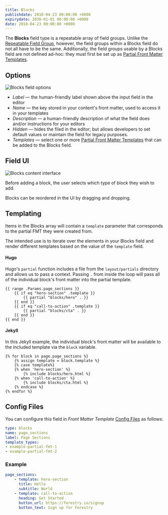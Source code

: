 ```yaml
---
title: Blocks
publishdate: 2018-04-23 00:00:00 +0000
expirydate: 2030-01-01 00:00:00 +0000
date: 2018-04-23 00:00:00 +0000
---
```


The **Blocks** field type is a repeatable array of field groups. Unlike the [Repeatable Field Group](/docs/settings/fields/repeatable-field-group), however, the field groups within a Blocks field do not all have to be the same. Additionally, the field groups usable by a Blocks field are not defined ad-hoc: they must first be set up as [Partial Front Matter Templates](/docs/settings/front-matter-templates/#partial-templates).

## Options
![Blocks field options](/uploads/2018/04/blocks-field-ui.png)

- *Label* &mdash; the human-friendly label shown above the input field in the editor
- *Name* &mdash; the key stored in your content's front matter, used to access it in your templates
- *Description* &mdash; a human-friendly description of what the field does and/or instructions for your editors
- *Hidden* &mdash; hides the filed in the editor; but allows developers to set default values or maintain the field for legacy purposes.
- *Templates* &mdash; select one or more [Partial Front Matter Templates](/docs/settings/front-matter-templates/#partial-templates) that can be added to the Blocks field.

## Field UI
![Blocks content interface](/uploads/2018/04/blocks-content-ui.png)

Before adding a block, the user selects which type of block they wish to add.

Blocks can be reordered in the UI by dragging and dropping.

## Templating

Items in the Blocks array will contain a `template` parameter that corresponds to the partial FMT they were created from.

The intended use is to iterate over the elements in your Blocks field and render different templates based on the value of the `template` field.

#### Hugo

Hugo's `partial` function includes a file from the `layout/partials` directory and allows us to pass a context. Passing `.` from inside the loop will pass all of the individual block's front matter into the partial template.

```
{{ range .Params.page_sections }}
    {{ if eq "hero-section" .template }}
        {{ partial "blocks/hero" . }}
    {{ end }}
    {{ if eq "call-to-action" .template }}
        {{ partial "blocks/cta" . }}
    {{ end }}
{{ end }}
```

#### Jekyll

In this Jekyll example, the individual block's front matter will be available to the included template via the `block` variable.

```
{% for block in page.page_sections %}
    {% assign template = block.template %}
    {% case template%}
    {% when 'hero-section' %}
        {% include blocks/hero.html %}
    {% when 'call-to-action' %}
        {% include blocks/cta.html %}
    {% endcase %}
{% endfor %}
```

## Config Files
You can configure this field in _Front Matter Template_ [Config Files](/docs/settings/config-files/) as follows:

```yaml
type: blocks
name: page_sections
label: Page Sections
template_types:
- example-partial-fmt-1
- example-partial-fmt-2
```

### Example
```yaml
page_sections:
    - template: hero-section
      title: Hello
      subtitle: World
    - template: call-to-action
      heading: Get Started
      button_url: https://forestry.io/signup
      button_text: Sign up for Forestry
```
